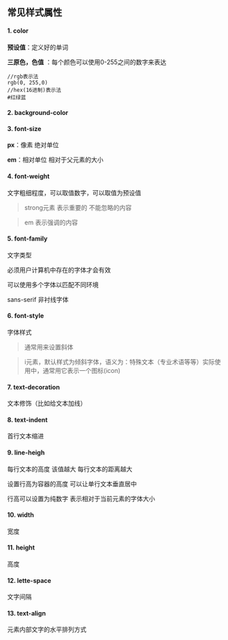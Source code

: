 ## 常见样式属性
 #### 1. color

**预设值**：定义好的单词

**三原色，色值** ：每个颜色可以使用0-255之间的数字来表达
```
//rgb表示法
rgb(0, 255,0)
//hex(16进制)表示法
#红绿蓝
```
#### 2. background-color

#### 3. font-size

**px**：像素 绝对单位

**em**：相对单位 相对于父元素的大小

#### 4. font-weight

文字粗细程度，可以取值数字，可以取值为预设值
> strong元素 表示重要的 不能忽略的内容

> em 表示强调的内容

#### 5. font-family

文字类型

必须用户计算机中存在的字体才会有效

可以使用多个字体以匹配不同环境

sans-serif 非衬线字体

#### 6. font-style

字体样式
> 通常用来设置斜体

> i元素，默认样式为倾斜字体，语义为：特殊文本（专业术语等等）实际使用中，通常用它表示一个图标(icon)

#### 7. text-decoration

文本修饰（比如给文本加线）

#### 8. text-indent
首行文本缩进

#### 9. line-heigh

每行文本的高度 该值越大 每行文本的距离越大

设置行高为容器的高度 可以让单行文本垂直居中

行高可以设置为纯数字 表示相对于当前元素的字体大小

#### 10. width

宽度

#### 11. height

高度

#### 12. lette-space

文字间隔

#### 13. text-align

元素内部文字的水平排列方式